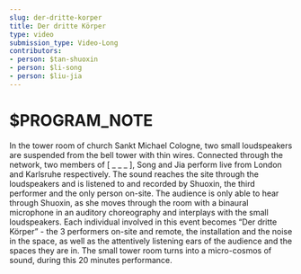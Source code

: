 ```yaml
---
slug: der-dritte-korper
title: Der dritte Körper
type: video
submission_type: Video-Long
contributors:
- person: $tan-shuoxin
- person: $li-song
- person: $liu-jia
---
```


# $PROGRAM_NOTE

In the tower room of church Sankt Michael Cologne, two small loudspeakers are suspended from the bell tower with thin wires. Connected through the network, two members of [ _ _ _ ], Song and Jia perform live from London and Karlsruhe respectively. The sound reaches the site through the loudspeakers and is listened to and recorded by Shuoxin, the third performer and the only person on-site. The audience is only able to hear through Shuoxin, as she moves through the room with a binaural microphone in an auditory choreography and interplays with the small loudspeakers.
Each individual involved in this event becomes “Der dritte Körper” - the 3 performers on-site and remote, the installation and the noise in the space, as well as the attentively listening ears of the audience and the spaces they are in. The small tower room turns into a micro-cosmos of sound, during this 20 minutes performance.